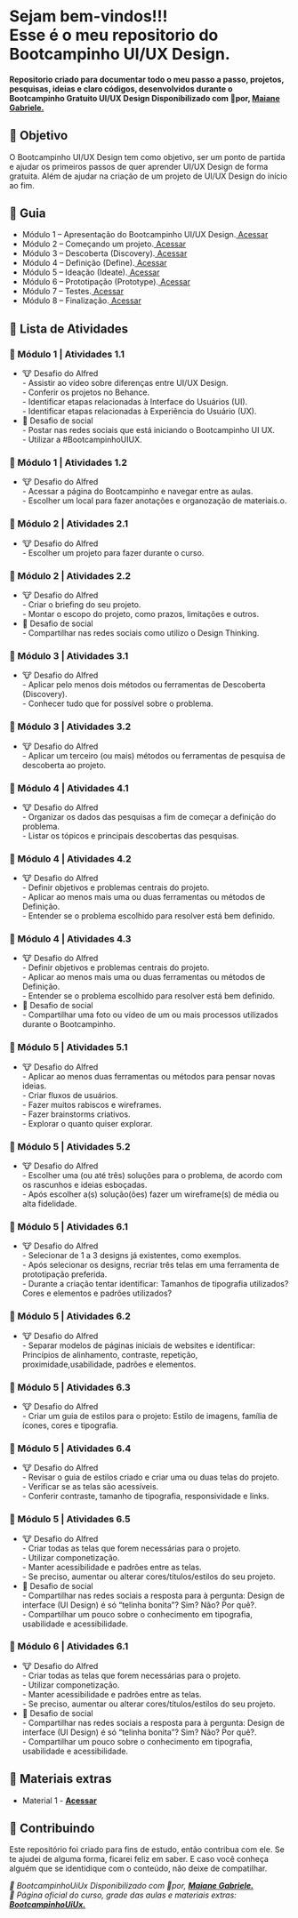 
<h1> 
Sejam bem-vindos!!! <br>
Esse é o meu repositorio do Bootcampinho UI/UX Design.
</h1>


<h4> 
Repositorio criado para documentar todo o meu passo a passo, projetos, pesquisas, ideias e claro códigos, desenvolvidos durante o Bootcampinho Gratuito UI/UX Design Disponibilizado com 💛por, <a href="//maiane.com.br/sobre-mim/"> <strong>  Maiane Gabriele. </strong></a>
</h4>

<h2> 🎯 Objetivo </h2>
O Bootcampinho UI/UX Design tem como objetivo, ser um ponto de partida e ajudar os primeiros passos de quer aprender UI/UX Design de forma gratuita.
Além de ajudar na criação de um projeto de UI/UX Design do início ao fim.

<h2 dir="auto"> 🚦 Guia </h2>
<ul dir="auto">
  <li>Módulo 1 – Apresentação do Bootcampinho UI/UX Design.<a href="https:// "> Acessar </a></li>
  <li>Módulo 2 – Começando um projeto.<a href="https:// "> Acessar </a></li>
  <li>Módulo 3 – Descoberta (Discovery).<a href="https:// "> Acessar </a></li>
  <li>Módulo 4 – Definição (Define).<a href="https:// "> Acessar </a></li>
  <li>Módulo 5 – Ideação (Ideate).<a href="https:// "> Acessar </a></li>
  <li>Módulo 6 – Prototipação (Prototype).<a href="https:// "> Acessar </a></li>
  <li>Módulo 7 – Testes.<a href="https:// "> Acessar </a></li>
  <li>Módulo 8 – Finalização.<a href="https:// "> Acessar </a></li>
</ul>

<h2 dir="auto"> 📝 Lista de Atividades </h2>
<h3 dir="auto"> 🔶 Módulo 1 | Atividades 1.1 </h3>
<ul dir="auto">
  <li>🐮  Desafio do Alfred </li>
  - Assistir ao vídeo sobre diferenças entre UI/UX Design.<br>
  - Conferir os projetos no Behance.<br>
  - Identificar etapas relacionadas à Interface do Usuários (UI).<br>
  - Identificar etapas relacionadas à Experiência do Usuário (UX).<br>
  <li>📱 Desafio de social </li>
  - Postar nas redes sociais que está iniciando o Bootcampinho UI UX.<br>
  - Utilizar a #BootcampinhoUIUX.<br> 
</ul>
<h3 dir="auto"> 🔶 Módulo 1 | Atividades 1.2 </h3>
<ul dir="auto">
  <li>🐮  Desafio do Alfred </li>
  - Acessar a página do Bootcampinho e navegar entre as aulas.<br>
  - Escolher um local para fazer anotações e organozação de materiais.o.<br>
</ul>
<h3 dir="auto"> 🔶 Módulo 2 | Atividades 2.1 </h3>
<ul dir="auto">
  <li>🐮  Desafio do Alfred </li>
  - Escolher um projeto para fazer durante o curso.<br>
</ul>
<h3 dir="auto"> 🔶 Módulo 2 | Atividades 2.2 </h3>
<ul dir="auto">
  <li>🐮  Desafio do Alfred </li>
  - Criar o briefing do seu projeto.<br>
  - Montar o escopo do projeto, como prazos, limitações e outros.<br>
   <li>📱 Desafio de social </li>
  - Compartilhar nas redes sociais como utilizo o Design Thinking.<br>
</ul>
<h3 dir="auto"> 🔶 Módulo 3 | Atividades 3.1 </h3>
<ul dir="auto">
  <li>🐮  Desafio do Alfred </li>
  - Aplicar pelo menos dois métodos ou ferramentas de Descoberta (Discovery).<br>
  - Conhecer tudo que for possível sobre o problema.<br>
</ul>
<h3 dir="auto"> 🔶 Módulo 3 | Atividades 3.2 </h3>
<ul dir="auto">
  <li>🐮  Desafio do Alfred </li>
  - Aplicar um terceiro (ou mais) métodos ou ferramentas de pesquisa de descoberta ao projeto.<br>
</ul>
<h3 dir="auto"> 🔶 Módulo 4 | Atividades 4.1 </h3>
<ul dir="auto">
  <li>🐮  Desafio do Alfred </li>
  - Organizar os dados das pesquisas a fim de começar a definição do problema.<br>
  - Listar os tópicos e principais descobertas das pesquisas.<br>
</ul>
<h3 dir="auto"> 🔶 Módulo 4 | Atividades 4.2 </h3>
<ul dir="auto">
  <li>🐮  Desafio do Alfred </li>
  - Definir objetivos e problemas centrais do projeto.<br>
  - Aplicar ao menos mais uma ou duas ferramentas ou métodos de Definição.<br>
  - Entender se o problema escolhido para resolver está bem definido.<br>
</ul>
<h3 dir="auto"> 🔶 Módulo 4 | Atividades 4.3 </h3>
<ul dir="auto">
  <li>🐮  Desafio do Alfred </li>
  - Definir objetivos e problemas centrais do projeto.<br>
  - Aplicar ao menos mais uma ou duas ferramentas ou métodos de Definição.<br>
  - Entender se o problema escolhido para resolver está bem definido.<br>
   <li>📱 Desafio de social </li>
  - Compartilhar uma foto ou vídeo de um ou mais processos utilizados durante o Bootcampinho.<br> 
</ul>
<h3 dir="auto"> 🔶 Módulo 5 | Atividades 5.1 </h3>
<ul dir="auto">
  <li>🐮  Desafio do Alfred </li>
  - Aplicar ao menos duas ferramentas ou métodos para pensar novas ideias.<br>
  - Criar fluxos de usuários.<br>
  - Fazer muitos rabiscos e wireframes.<br>
  - Fazer brainstorms criativos.<br>
  - Explorar o quanto quiser explorar.<br>
</ul>
<h3 dir="auto"> 🔶 Módulo 5 | Atividades 5.2 </h3>
<ul dir="auto">
  <li>🐮  Desafio do Alfred </li>
  - Escolher uma (ou até três) soluções para o problema, de acordo com os rascunhos e ideias esboçadas.<br>
  - Após escolher a(s) solução(ões) fazer um wireframe(s) de média ou alta fidelidade.<br>
</ul>
<h3 dir="auto"> 🔶 Módulo 5 | Atividades 6.1 </h3>
<ul dir="auto">
  <li>🐮  Desafio do Alfred </li>
  - Selecionar de 1 a 3 designs já existentes, como exemplos.<br>
  - Após selecionar os designs, recriar três telas em uma ferramenta de prototipação preferida.<br>
  - Durante a criação tentar identificar: Tamanhos de tipografia utilizados? Cores e elementos e padrões utilizados? <br>
</ul>
<h3 dir="auto"> 🔶 Módulo 5 | Atividades 6.2 </h3>
<ul dir="auto">
  <li>🐮  Desafio do Alfred </li>
  - Separar modelos de páginas iniciais de websites e identificar: Princípios de alinhamento, contraste, repetição, proximidade,usabilidade, padrões e elementos.<br>
</ul>
<h3 dir="auto"> 🔶 Módulo 5 | Atividades 6.3 </h3>
<ul dir="auto">
  <li>🐮  Desafio do Alfred </li>
  - Criar um guia de estilos para o projeto: Estilo de imagens, família de ícones, cores e tipografia.<br>
</ul>
<h3 dir="auto"> 🔶 Módulo 5 | Atividades 6.4 </h3>
<ul dir="auto">
  <li>🐮  Desafio do Alfred </li>
  - Revisar o guia de estilos criado e criar uma ou duas telas do projeto.<br>
  - Verificar se as telas são acessíveis.<br>
  - Conferir contraste, tamanho de tipografia, responsividade e links.<br>
</ul>
<h3 dir="auto"> 🔶 Módulo 5 | Atividades 6.5 </h3>
<ul dir="auto">
  <li>🐮  Desafio do Alfred </li>
  - Criar todas as telas que forem necessárias para o projeto.<br>
  - Utilizar componetização.<br>
  - Manter acessibilidade e padrões entre as telas.<br>
  - Se preciso, aumentar ou alterar cores/títulos/estilos do seu projeto. <br>
   <li>📱 Desafio de social </li>
  - Compartilhar nas redes sociais a resposta para à pergunta: Design de interface (UI Design) é só “telinha bonita”? Sim? Não? Por quê?.<br>
  - Compartilhar um pouco sobre o conhecimento em tipografia, usabilidade e acessibilidade.<br> 
</ul>
<h3 dir="auto"> 🔶 Módulo 6 | Atividades 6.1 </h3>
<ul dir="auto">
  <li>🐮  Desafio do Alfred </li>
  - Criar todas as telas que forem necessárias para o projeto.<br>
  - Utilizar componetização.<br>
  - Manter acessibilidade e padrões entre as telas.<br>
  - Se preciso, aumentar ou alterar cores/títulos/estilos do seu projeto. <br>
   <li>📱 Desafio de social </li>
  - Compartilhar nas redes sociais a resposta para à pergunta: Design de interface (UI Design) é só “telinha bonita”? Sim? Não? Por quê?.<br>
  - Compartilhar um pouco sobre o conhecimento em tipografia, usabilidade e acessibilidade.<br> 
</ul>
  
<h2 dir="auto"> 🔗 Materiais extras </h2>
<ul dir="auto">
  <li> Material 1 - <a href="https://"> <strong>  Acessar </strong></a> </li>
</ul>



<h2 dir="auto"> 🤝 Contribuindo </h2>
<p dir="auto">Este repositório foi criado para fins de estudo, então contribua com ele. Se te ajudei de alguma forma, ficarei feliz em
saber. E caso você conheça alguém que se identidique com o conteúdo, não deixe de compatilhar.</p>


<p dir="auto">
<em>
  🔶 BootcampinhoUiUx Disponibilizado com 💛por, 
  <a href="//maiane.com.br/sobre-mim/"> <strong>  Maiane Gabriele. </strong></a>
</em>
<br>
<em>
  🔶 Página oficial do curso, grade das aulas e materiais extras: 
  <a href="//lnkd.in/d2Eke74Y"> <strong>  BootcampinhoUiUx.  </strong></a>
</em>
</p>



